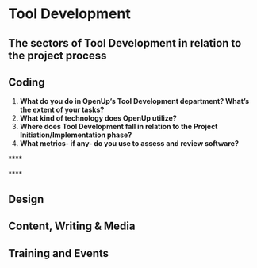 # Tool Development

## The sectors of Tool Development in relation to the project process



## Coding

1. **What do you do in OpenUp’s Tool Development department? What’s the extent of your tasks?**
2. **What kind of technology does OpenUp utilize?**
3. **Where does Tool Development fall in relation to the Project Initiation/Implementation phase?**
4. **What metrics- if any- do you use to assess and review software?** 

\*\*\*\*

\*\*\*\*



## Design

## Content, Writing & Media

## Training and Events




